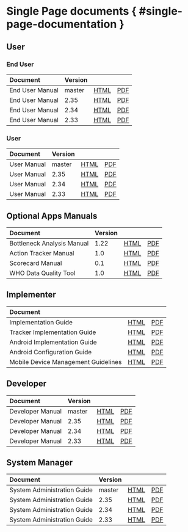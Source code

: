 
# Single Page documents { #single-page-documentation }

## User

### End User

|Document|Version|||
|:---------|---|---|---|
|End User Manual|master|[HTML](/en/full/use/user-guides/dhis-core-version-master/dhis2-end-user-manual.html)|[PDF](/en/full/use/user-guides/dhis-core-version-master/dhis2-end-user-manual.pdf)|
|End User Manual|2.35|[HTML](/en/full/use/user-guides/dhis-core-version-235/dhis2-end-user-manual.html)|[PDF](/en/full/use/user-guides/dhis-core-version-235/dhis2-end-user-manual.pdf)|
|End User Manual|2.34|[HTML](/en/full/use/user-guides/dhis-core-version-234/dhis2-end-user-manual.html)|[PDF](/en/full/use/user-guides/dhis-core-version-234/dhis2-end-user-manual.pdf)|
|End User Manual|2.33|[HTML](/en/full/use/user-guides/dhis-core-version-233/dhis2-end-user-manual.html)|[PDF](/en/full/use/user-guides/dhis-core-version-233/dhis2-end-user-manual.pdf)|

### User

|Document|Version|||
|:---------|---|---|---|
|User Manual|master|[HTML](/en/full/use/user-guides/dhis-core-version-master/dhis2-user-manual.html)|[PDF](/en/full/use/user-guides/dhis-core-version-master/dhis2-user-manual.pdf)|
|User Manual|2.35|[HTML](/en/full/use/user-guides/dhis-core-version-235/dhis2-user-manual.html)|[PDF](/en/full/use/user-guides/dhis-core-version-235/dhis2-user-manual.pdf)|
|User Manual|2.34|[HTML](/en/full/use/user-guides/dhis-core-version-234/dhis2-user-manual.html)|[PDF](/en/full/use/user-guides/dhis-core-version-234/dhis2-user-manual.pdf)|
|User Manual|2.33|[HTML](/en/full/use/user-guides/dhis-core-version-233/dhis2-user-manual.html)|[PDF](/en/full/use/user-guides/dhis-core-version-233/dhis2-user-manual.pdf)|

## Optional Apps Manuals

|Document|Version|||
|:---------|---|---|---|
|Bottleneck Analysis Manual|1.22|[HTML](/en/full/use/optional-apps/bottleneck-analysis-app/app-version-122.html)|[PDF](/en/full/use/optional-apps/bottleneck-analysis-app/app-version-122.pdf)|
|Action Tracker Manual|1.0|[HTML](/en/full/use/optional-apps/action-tracker-app.html)|[PDF](/en/full/use/optional-apps/action-tracker-app.pdf)|
|Scorecard Manual|0.1|[HTML](/en/full/use/optional-apps/interactive-scorecard-ap-manual.html)|[PDF](/en/full/use/optional-apps/interactive-scorecard-ap-manual.pdf)|
|WHO Data Quality Tool|1.0|[HTML](/en/full/use/optional-apps/who-data-quality-tool-manual.html)|[PDF](/en/full/use/optional-apps/who-data-quality-tool-manual.pdf)|

## Implementer

|Document|||
|:------|---|---|
|Implementation Guide|[HTML](/en/full/implement/dhis2-implementation-guide.html)|[PDF](/en/full/implement/dhis2-implementation-guide.pdf)|
|Tracker Implementation Guide|[HTML](/en/full/implement/dhis2-tracker-implementation-guide.html)|[PDF](/en/full/implement/dhis2-tracker-implementation-guide.pdf)|
|Android Implementation Guide|[HTML](/en/full/implement/dhis2-android-implementation-guide.html)|[PDF](/en/full/implement/dhis2-android-implementation-guide.pdf)|
|Android Configuration Guide|[HTML](/en/full/implement/dhis2-android-configuration-guide.html)|[PDF](/en/full/implement/dhis2-android-configuration-guide.pdf)|
|Mobile Device Management Guidelines|[HTML](/en/full/implement/mobile-device-management-guidelines.html)|[PDF](/en/full/implement/mobile-device-management-guidelines.pdf)|

## Developer

|Document|Version|||
|:---------|---|---|---|
|Developer Manual|master|[HTML](/en/full/develop/dhis-core-version-master/developer-manual.html)|[PDF](/en/full/develop/dhis-core-version-master/developer-manual.pdf)|
|Developer Manual|2.35|[HTML](/en/full/develop/dhis-core-version-235/developer-manual.html)|[PDF](/en/full/develop/dhis-core-version-235/developer-manual.pdf)|
|Developer Manual|2.34|[HTML](/en/full/develop/dhis-core-version-234/developer-manual.html)|[PDF](/en/full/develop/dhis-core-version-234/developer-manual.pdf)|
|Developer Manual|2.33|[HTML](/en/full/develop/dhis-core-version-233/developer-manual.html)|[PDF](/en/full/develop/dhis-core-version-233/developer-manual.pdf)|

## System Manager

|Document|Version|||
|:---------|---|---|---|
|System Administration Guide|master|[HTML](/en/full/manage/dhis-core-version-master/system-administration-guide.html)|[PDF](/en/full/manage/dhis-core-version-master/system-administration-guide.pdf)|
|System Administration Guide|2.35|[HTML](/en/full/manage/dhis-core-version-235/system-administration-guide.html)|[PDF](/en/full/manage/dhis-core-version-235/system-administration-guide.pdf)|
|System Administration Guide|2.34|[HTML](/en/full/manage/dhis-core-version-234/system-administration-guide.html)|[PDF](/en/full/manage/dhis-core-version-234/system-administration-guide.pdf)|
|System Administration Guide|2.33|[HTML](/en/full/manage/dhis-core-version-233/system-administration-guide.html)|[PDF](/en/full/manage/dhis-core-version-233/system-administration-guide.pdf)|
